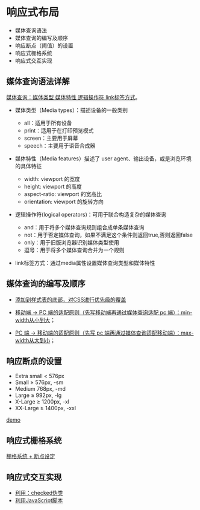 # 响应式布局

- 媒体查询语法
- 媒体查询的编写及顺序
- 响应断点（阈值）的设置
- 响应式栅格系统
- 响应式交互实现

## 媒体查询语法详解

[媒体查询：媒体类型 媒体特性 逻辑操作符 link标签方式](1.demo.html)。

- 媒体类型（Media types）：描述设备的一般类别
  - all：适用于所有设备
  - print：适用于在打印预览模式
  - screen：主要用于屏幕
  - speech：主要用于语音合成器


- 媒体特性（Media features）描述了 user agent、输出设备，或是浏览环境的具体特征
  - width: viewport 的宽度
  - height: viewport 的高度
  - aspect-ratio: viewport 的宽高比
  - orientation: viewport 的旋转方向

- 逻辑操作符(logical operators)：可用于联合构造复杂的媒体查询
  - and：用于将多个媒体查询规则组合成单条媒体查询
  - not：用于否定媒体查询，如果不满足这个条件则返回true,否则返回false
  - only：用于旧版浏览器识别媒体类型使用
  - 逗号：用于将多个媒体查询合并为一个规则

- link标签方式：通过media属性设置媒体查询类型和媒体特性

## 媒体查询的编写及顺序

- [添加到样式表的底部，对CSS进行优先级的覆盖](2.demo.html)

- [移动端 -> PC 端的适配原则（先写移动端再通过媒体查询适配 pc 端）：min-width从小到大](3.demo.html)；

- [PC 端 -> 移动端的适配原则（先写 pc 端再通过媒体查询适配移动端）：max-width从大到小](3.demo.html)；

## 响应断点的设置

- Extra small < 576px
- Small ≥ 576px, -sm
- Medium 768px, -md
- Large ≥ 992px, -lg
- X-Large ≥ 1200px, -xl
- XX-Large ≥ 1400px, -xxl

[demo](4.demo.html)

## 响应式栅格系统

[栅格系统 + 断点设定](5.demo.html)

## 响应式交互实现

- [利用：checked伪类](6.demo.html)
- [利用JavaScript脚本](7.demo.html)

